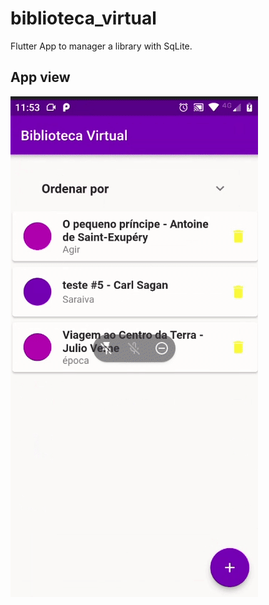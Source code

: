 # biblioteca_virtual

Flutter App to manager a library with SqLite.

## App view
![alt text](https://github.com/albertrein/biblioteca_virtual/blob/main/app_biblioteca_virtual_2.gif?raw=true)

